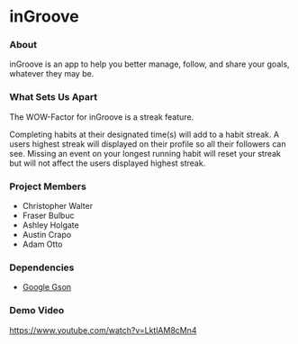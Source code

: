 # inGroove

### About

inGroove is an app to help you better manage, follow, and share your goals, whatever they may be.

### What Sets Us Apart
The WOW-Factor for inGroove is a streak feature.

Completing habits at their designated time(s) will add to a habit streak. A users highest streak will displayed on their profile so all their followers can see. Missing an event on your longest running habit will reset your streak but will not affect the users displayed highest streak.

### Project Members
* Christopher Walter
* Fraser Bulbuc
* Ashley Holgate
* Austin Crapo
* Adam Otto


### Dependencies  
* [Google Gson](https://github.com/google/gson)

### Demo Video
https://www.youtube.com/watch?v=LktlAM8cMn4
